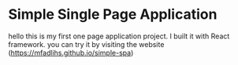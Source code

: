 # Simple Single Page Application

hello this is my first one page application project. I built it with React framework. you can try it by visiting the website (https://mfadlihs.github.io/simple-spa)
